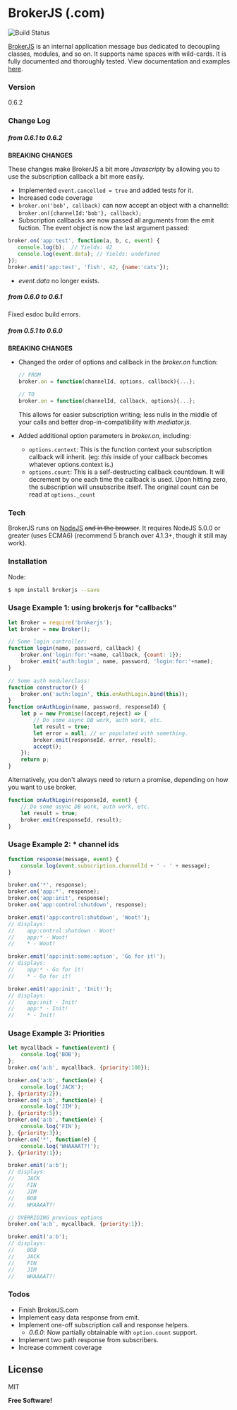 # BrokerJS (.com)

![Build Status][BS img]

[BrokerJS] is an internal application message bus dedicated to decoupling classes, modules, and so on. It supports name spaces with wild-cards. It is fully documented and thoroughly tested. View documentation and examples [here].
 
### Version
0.6.2

### Change Log

##### from 0.6.1 to 0.6.2
__BREAKING CHANGES__

These changes make BrokerJS a bit more _Javascripty_ by allowing you to use the subscription callback a bit more easily.
* Implemented ```event.cancelled = true``` and added tests for it. 
* Increased code coverage
* ```broker.on('bob', callback)``` can now accept an object with a channelId:  ```broker.on({channelId:'bob'}, callback);```
* Subscription callbacks are now passed all arguments from the emit fuction. The event object is now the last argument passed:
```javascript
broker.on('app:test', function(a, b, c, event) {
   console.log(b);  // Yields: 42
   console.log(event.data); // Yields: undefined
});
broker.emit('app:test', 'fish', 42, {name:'cats'});
```
* _event.data_ no longer exists.

##### from 0.6.0 to 0.6.1 
Fixed esdoc build errors. 

##### from 0.5.1 to 0.6.0   
__BREAKING CHANGES__

* Changed the order of options and callback in the *broker.on* function:
  ```javascript
  // FROM
  broker.on = function(channelId, options, callback){...};
  
  // TO
  broker.on = function(channelId, callback, options){...};
  ```
  This allows for easier subscription writing; less nulls in the middle of your calls and better drop-in-compatibility with *mediator.js*.
  
* Added additional option parameters in *broker.on*, including:
  * `options.context`:  This is the function context your subscription callback will inherit. (eg: *this* inside of your callback becomes whatever options.context is.)
  * `options.count`: This is a self-destructing callback countdown. It will decrement by one each time the callback is used. Upon hitting zero, the subscription will unsubscribe itself. The original count can be read at ```options._count```

### Tech

BrokerJS runs on [NodeJS] ~~and in the browser~~. It requires NodeJS 5.0.0 or greater (uses ECMA6) (recommend 5 branch over 4.1.3+, though it still may work).

### Installation

Node: 
```sh
$ npm install brokerjs --save
```

### Usage Example 1: using brokerjs for "callbacks"
```javascript
let Broker = require('brokerjs');
let broker = new Broker();

// Some login controller:
function login(name, password, callback) {
    broker.on('login:for:'+name, callback, {count: 1});
    broker.emit('auth:login', name, password, 'login:for:'+name);
}

// Some auth module/class:
function constructor() {
    broker.on('auth:login', this.onAuthLogin.bind(this));
}
function onAuthLogin(name, password, responseId) {
    let p = new Promise((accept,reject) => {
        // Do some async DB work, auth work, etc.
        let result = true; 
        let error = null; // or populated with something.
        broker.emit(responseId, error, result);
        accept();
    });
    return p;
}
```

Alternatively, you don't always need to return a promise, depending on how you want to use broker.
```javascript
function onAuthLogin(responseId, event) {
    // Do some async DB work, auth work, etc.
    let result = true; 
    broker.emit(responseId, result);
}
```

### Usage Example 2: * channel ids
```javascript
function response(message, event) {
    console.log(event.subscription.channelId + ' - ' + message);
}

broker.on('*', response);
broker.on('app:*', response);
broker.on('app:init', response);
broker.on('app:control:shutdown', response);

broker.emit('app:control:shutdown', 'Woot!');
// displays: 
//    app:control:shutdown - Woot!
//    app:* - Woot!
//    * - Woot!

broker.emit('app:init:some:option', 'Go for it!');
// displays: 
//    app:* - Go for it!
//    * - Go for it!

broker.emit('app:init', 'Init!');
// displays: 
//    app:init - Init!
//    app:* - Init!
//    * - Init!
```

### Usage Example 3: Priorities
```javascript
let mycallback = function(event) {
    console.log('BOB');
};
broker.on('a:b', mycallback, {priority:100});

broker.on('a:b', function(e) {
    console.log('JACK');
}, {priority:2});
broker.on('a:b', function(e) {
    console.log('JIM');
}, {priority:5});
broker.on('a:b', function(e) {
    console.log('FIN');
}, {priority:3});
broker.on('*', function(e) {
    console.log('WHAAAAT?!');
}, {priority:1});

broker.emit('a:b');
// displays:
//    JACK
//    FIN
//    JIM
//    BOB
//    WHAAAAT?!

// OVERRIDING previous options
broker.on('a:b', mycallback, {priority:1});

broker.emit('a:b');
// displays:
//    BOB
//    JACK
//    FIN
//    JIM
//    WHAAAAT?!
```

### Todos

 - Finish BrokerJS.com
 - Implement easy data response from emit.
 - Implement one-off subscription call and response helpers.
   - *0.6.0*: Now partially obtainable with `option.count` support.
 - Implement two path response from subscribers.
 - Increase comment coverage

License
----

MIT


**Free Software!**

[//]: # (Links)

   [git-repo-url]: <https://github.com/echobnet/brokerjs>
   [NodeJS]: <http://nodejs.org>
   [BrokerJS]: <http://brokerjs.com>
   [here]: <http://brokerjs.com>
   [BS img]: <https://codeship.com/projects/51834170-9606-0133-3125-3e79f15ecc1c/status?branch=master>

